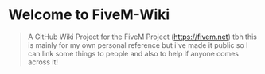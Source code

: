 # Welcome to FiveM-Wiki
> A GitHub Wiki Project for the FiveM Project (https://fivem.net)
tbh this is mainly for my own personal reference but i've made it public so I can link some things to people and also to help if anyone comes across it!
